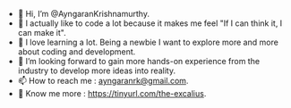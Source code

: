 - 👋 Hi, I’m @AyngaranKrishnamurthy.
- 👀 I actually like to code a lot because it makes me feel "If I can think it, I can make it".
- 🌱 I love learning a lot. Being a newbie I want to explore more and more about coding and development.
- 💞️ I’m looking forward to gain more hands-on experience from the industry to develop more ideas into reality.
- 📫 How to reach me : ayngaranrk@gmail.com.
- 🔗 Know me more : https://tinyurl.com/the-excalius.

<!---
AyngaranKrishnamurthy/AyngaranKrishnamurthy is a ✨ special ✨ repository because its `README.md` (this file) appears on your GitHub profile.
You can click the Preview link to take a look at your changes.
--->
